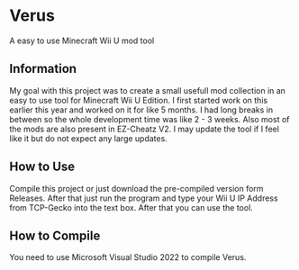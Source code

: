# Verus
A easy to use Minecraft Wii U mod tool

## Information
My goal with this project was to create a small usefull mod collection in an easy to use tool for Minecraft Wii U Edition.
I first started work on this earlier this year and worked on it for like 5 months. I had long breaks in between so the whole development time was like 2 - 3 weeks. Also most of the mods are also present in EZ-Cheatz V2. 
I may update the tool if I feel like it but do not expect any large updates.

## How to Use
Compile this project or just download the pre-compiled version form Releases. After that just run the program and type your Wii U IP Address from TCP-Gecko into the text box. After that you can use the tool.

## How to Compile
You need to use Microsoft Visual Studio 2022 to compile Verus.
